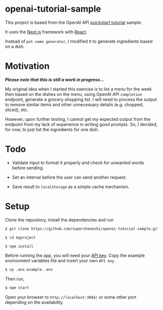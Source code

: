 openai-tutorial-sample
=========

This project is based from the OpenAI API [quickstart tutorial](https://beta.openai.com/docs/quickstart) sample.

It uses the [Next.js](https://nextjs.org/) framework with [React](https://reactjs.org/).

Instead of `pet name generator`, I modified it to generate ingredients based on a dish.

# Motivation

***Please note that this is still a work in progress...***

My original idea when I started this exercise is to list a menu for the week then based on the dishes on the menu, using OpenAI API `completion` endpoint, generate a grocery shopping list.
I will need to process the output to remove similar items and other unnecessary details (e.g. chopped, sliced), etc.

However, upon further testing, I cannot get my expected output from the endpoint from my lack of experience in writing good prompts. 
So, I decided, for now, to just list the ingredients for one dish.

# Todo

* Validate input to format it properly and check for unwanted words before sending.
  
* Set an interval before the user can send another request.
  
* Save result to `localStorage` as a simple cache mechanism.

# Setup

Clone the repository, install the dependencies and run

```sh
$ git clone https://github.com/supershaneski/openai-tutorial-sample.git myproject

$ cd myproject

$ npm install
```

Before running the app, you will need your [API key](https://beta.openai.com/account/api-keys).
Copy the example environment variables file and insert your own `API key`.

```sh
$ cp .env.example .env
```

Then run,

```sh
$ npm start
```

Open your browser to `http://localhost:3004/` or some other port depending on the availability.
